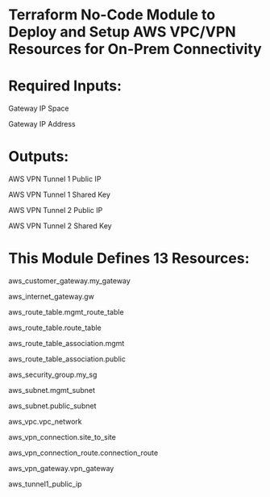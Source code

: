 # Terraform No-Code Module to Deploy and Setup AWS VPC/VPN Resources for On-Prem Connectivity


# Required Inputs:


Gateway IP Space


Gateway IP Address


# Outputs:


AWS VPN Tunnel 1 Public IP


AWS VPN Tunnel 1 Shared Key


AWS VPN Tunnel 2 Public IP


AWS VPN Tunnel 2 Shared Key


# This Module Defines 13 Resources:


aws_customer_gateway.my_gateway


aws_internet_gateway.gw


aws_route_table.mgmt_route_table


aws_route_table.route_table


aws_route_table_association.mgmt


aws_route_table_association.public


aws_security_group.my_sg


aws_subnet.mgmt_subnet


aws_subnet.public_subnet


aws_vpc.vpc_network


aws_vpn_connection.site_to_site


aws_vpn_connection_route.connection_route


aws_vpn_gateway.vpn_gateway


aws_tunnel1_public_ip
